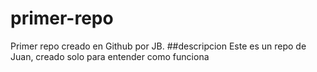 # primer-repo
Primer repo creado en Github por JB.
##descripcion
Este es un repo de Juan, creado solo para entender como funciona
